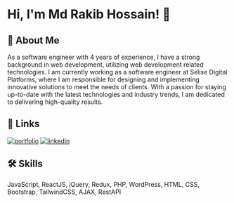 
# Hi, I'm Md Rakib Hossain! 👋


## 🚀 About Me
As a software engineer with 4 years of experience, I have a strong background in web development, utilizing web development related technologies. I am currently working as a software engineer at Selise Digital Platforms, where I am responsible for designing and implementing innovative solutions to meet the needs of clients. With a passion for staying up-to-date with the latest technologies and industry trends, I am dedicated to delivering high-quality results.


## 🔗 Links
[![portfolio](https://img.shields.io/badge/my_portfolio-000?style=for-the-badge&logo=ko-fi&logoColor=white)](https://#/)
[![linkedin](https://img.shields.io/badge/linkedin-0A66C2?style=for-the-badge&logo=linkedin&logoColor=white)](https://www.linkedin.com/in/rakibwebdev/)



## 🛠 Skills
JavaScript, ReactJS, jQuery, Redux, PHP, WordPress, HTML, CSS, Bootstrap, TailwindCSS, AJAX, RestAPI


